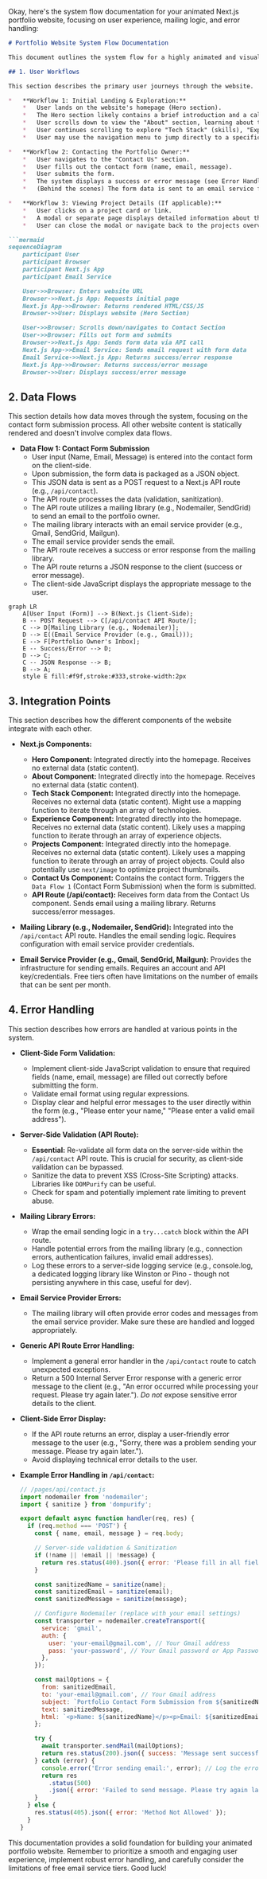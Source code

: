 Okay, here's the system flow documentation for your animated Next.js portfolio website, focusing on user experience, mailing logic, and error handling:

```markdown
# Portfolio Website System Flow Documentation

This document outlines the system flow for a highly animated and visually appealing personal portfolio website built with Next.js, utilizing a dark, cohesive theme. The website will feature a hero section, about section, tech stack, experience, projects, and a contact form with mailing capabilities. No database is used; all data is statically rendered.

## 1. User Workflows

This section describes the primary user journeys through the website.  Animations and smooth transitions will be key elements in each workflow.

*   **Workflow 1: Initial Landing & Exploration:**
    *   User lands on the website's homepage (Hero section).
    *   The Hero section likely contains a brief introduction and a call to action (e.g., "View my work").
    *   User scrolls down to view the "About" section, learning about the portfolio owner's background and skills.
    *   User continues scrolling to explore "Tech Stack" (skills), "Experience", and "Projects" sections.  Animations will highlight each section as it comes into view.
    *   User may use the navigation menu to jump directly to a specific section.

*   **Workflow 2: Contacting the Portfolio Owner:**
    *   User navigates to the "Contact Us" section.
    *   User fills out the contact form (name, email, message).
    *   User submits the form.
    *   The system displays a success or error message (see Error Handling section).
    *   (Behind the scenes) The form data is sent to an email service for processing.

*   **Workflow 3: Viewing Project Details (If applicable):**
    *   User clicks on a project card or link.
    *   A modal or separate page displays detailed information about the selected project (description, technologies used, links to demo/code).
    *   User can close the modal or navigate back to the projects overview.

```mermaid
sequenceDiagram
    participant User
    participant Browser
    participant Next.js App
    participant Email Service

    User->>Browser: Enters website URL
    Browser->>Next.js App: Requests initial page
    Next.js App->>Browser: Returns rendered HTML/CSS/JS
    Browser->>User: Displays website (Hero Section)

    User->>Browser: Scrolls down/navigates to Contact Section
    User->>Browser: Fills out form and submits
    Browser->>Next.js App: Sends form data via API call
    Next.js App->>Email Service: Sends email request with form data
    Email Service->>Next.js App: Returns success/error response
    Next.js App->>Browser: Returns success/error message
    Browser->>User: Displays success/error message
```

## 2. Data Flows

This section details how data moves through the system, focusing on the contact form submission process.  All other website content is statically rendered and doesn't involve complex data flows.

*   **Data Flow 1: Contact Form Submission**
    *   User input (Name, Email, Message) is entered into the contact form on the client-side.
    *   Upon submission, the form data is packaged as a JSON object.
    *   This JSON data is sent as a POST request to a Next.js API route (e.g., `/api/contact`).
    *   The API route processes the data (validation, sanitization).
    *   The API route utilizes a mailing library (e.g., Nodemailer, SendGrid) to send an email to the portfolio owner.
    *   The mailing library interacts with an email service provider (e.g., Gmail, SendGrid, Mailgun).
    *   The email service provider sends the email.
    *   The API route receives a success or error response from the mailing library.
    *   The API route returns a JSON response to the client (success or error message).
    *   The client-side JavaScript displays the appropriate message to the user.

```mermaid
graph LR
    A[User Input (Form)] --> B(Next.js Client-Side);
    B -- POST Request --> C[/api/contact API Route/];
    C --> D[Mailing Library (e.g., Nodemailer)];
    D --> E((Email Service Provider (e.g., Gmail)));
    E --> F[Portfolio Owner's Inbox];
    E -- Success/Error --> D;
    D --> C;
    C -- JSON Response --> B;
    B --> A;
    style E fill:#f9f,stroke:#333,stroke-width:2px
```

## 3. Integration Points

This section describes how the different components of the website integrate with each other.

*   **Next.js Components:**
    *   **Hero Component:**  Integrated directly into the homepage.  Receives no external data (static content).
    *   **About Component:** Integrated directly into the homepage. Receives no external data (static content).
    *   **Tech Stack Component:** Integrated directly into the homepage.  Receives no external data (static content).  Might use a mapping function to iterate through an array of technologies.
    *   **Experience Component:** Integrated directly into the homepage.  Receives no external data (static content).  Likely uses a mapping function to iterate through an array of experience objects.
    *   **Projects Component:** Integrated directly into the homepage.  Receives no external data (static content).  Likely uses a mapping function to iterate through an array of project objects. Could also potentially use `next/image` to optimize project thumbnails.
    *   **Contact Us Component:** Contains the contact form. Triggers the `Data Flow 1` (Contact Form Submission) when the form is submitted.
    *   **API Route (/api/contact):**  Receives form data from the Contact Us component.  Sends email using a mailing library.  Returns success/error messages.

*   **Mailing Library (e.g., Nodemailer, SendGrid):** Integrated into the `/api/contact` API route. Handles the email sending logic. Requires configuration with email service provider credentials.

*   **Email Service Provider (e.g., Gmail, SendGrid, Mailgun):** Provides the infrastructure for sending emails. Requires an account and API key/credentials.  Free tiers often have limitations on the number of emails that can be sent per month.

## 4. Error Handling

This section describes how errors are handled at various points in the system.

*   **Client-Side Form Validation:**
    *   Implement client-side JavaScript validation to ensure that required fields (name, email, message) are filled out correctly before submitting the form.
    *   Validate email format using regular expressions.
    *   Display clear and helpful error messages to the user directly within the form (e.g., "Please enter your name," "Please enter a valid email address").

*   **Server-Side Validation (API Route):**
    *   **Essential:** Re-validate all form data on the server-side within the `/api/contact` API route. This is crucial for security, as client-side validation can be bypassed.
    *   Sanitize the data to prevent XSS (Cross-Site Scripting) attacks. Libraries like `DOMPurify` can be useful.
    *   Check for spam and potentially implement rate limiting to prevent abuse.

*   **Mailing Library Errors:**
    *   Wrap the email sending logic in a `try...catch` block within the API route.
    *   Handle potential errors from the mailing library (e.g., connection errors, authentication failures, invalid email addresses).
    *   Log these errors to a server-side logging service (e.g., console.log, a dedicated logging library like Winston or Pino - though not persisting anywhere in this case, useful for dev).

*   **Email Service Provider Errors:**
    *   The mailing library will often provide error codes and messages from the email service provider.  Make sure these are handled and logged appropriately.

*   **Generic API Route Error Handling:**
    *   Implement a general error handler in the `/api/contact` route to catch unexpected exceptions.
    *   Return a 500 Internal Server Error response with a generic error message to the client (e.g., "An error occurred while processing your request. Please try again later."). *Do not* expose sensitive error details to the client.

*   **Client-Side Error Display:**
    *   If the API route returns an error, display a user-friendly error message to the user (e.g., "Sorry, there was a problem sending your message. Please try again later.").
    *   Avoid displaying technical error details to the user.

*   **Example Error Handling in `/api/contact`:**

    ```javascript
    // /pages/api/contact.js
    import nodemailer from 'nodemailer';
    import { sanitize } from 'dompurify';

    export default async function handler(req, res) {
      if (req.method === 'POST') {
        const { name, email, message } = req.body;

        // Server-side validation & Sanitization
        if (!name || !email || !message) {
          return res.status(400).json({ error: 'Please fill in all fields.' });
        }

        const sanitizedName = sanitize(name);
        const sanitizedEmail = sanitize(email);
        const sanitizedMessage = sanitize(message);

        // Configure Nodemailer (replace with your email settings)
        const transporter = nodemailer.createTransport({
          service: 'gmail',
          auth: {
            user: 'your-email@gmail.com', // Your Gmail address
            pass: 'your-password', // Your Gmail password or App Password
          },
        });

        const mailOptions = {
          from: sanitizedEmail,
          to: 'your-email@gmail.com', // Your Gmail address
          subject: `Portfolio Contact Form Submission from ${sanitizedName}`,
          text: sanitizedMessage,
          html: `<p>Name: ${sanitizedName}</p><p>Email: ${sanitizedEmail}</p><p>Message: ${sanitizedMessage}</p>`,
        };

        try {
          await transporter.sendMail(mailOptions);
          return res.status(200).json({ success: 'Message sent successfully!' });
        } catch (error) {
          console.error('Error sending email:', error); // Log the error
          return res
            .status(500)
            .json({ error: 'Failed to send message. Please try again later.' });
        }
      } else {
        res.status(405).json({ error: 'Method Not Allowed' });
      }
    }
    ```

This documentation provides a solid foundation for building your animated portfolio website. Remember to prioritize a smooth and engaging user experience, implement robust error handling, and carefully consider the limitations of free email service tiers. Good luck!
